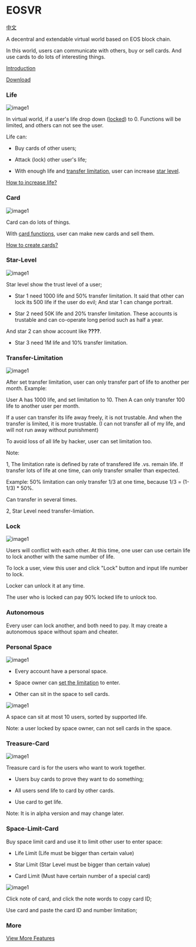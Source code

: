 # EOSVR

[中文](README-cn.md)

A decentral and extendable virtual world based on EOS block chain.

In this world, users can communicate with others, buy or sell cards. And use cards to do lots of interesting things.

[Introduction](intro.md)

[Download](http://eosvr.io/index.html)


### Life

![image1](img/life1.jpg)

In virtual world, if a user's life drop down ([locked](#lock)) to 0. Functions will be limited, and others can not see the user.

Life can:

- Buy cards of other users;

- Attack (lock) other user's life;

- With enough life and [transfer limitation](#Transfer-Limitation), user can increase [star level](#Star-Level).


[How to increase life?](how-to-life-cn.md)


### Card

![image1](img/card2.jpg)

Card can do lots of things.

With [card functions](how-to-card.md#Functions), user can make new cards and sell them.

[How to create cards?](how-to-card-cn.md)


### Star-Level

![image1](img/star1.jpg)

Star level show the trust level of a user;

- Star 1 need 1000 life and 50% transfer limitation. It said that other can lock its 500 life if the user do evil;
And star 1 can change portrait.


- Star 2 need 50K life and 20% transfer limitation. These accounts is trustable and can co-operate long period such as half a year.

And star 2 can show account like **????**.


- Star 3 need 1M life and 10% transfer limitation.


### Transfer-Limitation

![image1](img/limit2.jpg)

After set transfer limitation, user can only transfer part of life to another per month. Example:

  User A has 1000 life, and set limitation to 10. Then A can only transfer 100 life to another user per month.

If a user can transfer its life away freely, it is not trustable. And when the transfer is limited, it is more trustable. (I can not transfer all of my life, and will not run away without punishment)

To avoid loss of all life by hacker, user can set limitation too.


Note:

1, The limitation rate is defined by rate of transfered life .vs. remain life. If transfer lots of life at one time, can only transfer smaller than expected. 

Example: 50% limitation can only transfer 1/3 at one time, because 1/3 = (1-1/3) * 50%.

Can transfer in several times.

2, Star Level need transfer-limiation.



### Lock

![image1](img/lock2.jpg)

Users will conflict with each other. At this time, one user can use certain life to lock another with the same number of life.

To lock a user, view this user and click "Lock" button and input life number to lock.

Locker can unlock it at any time.

The user who is locked can pay 90% locked life to unlock too. 


### Autonomous

Every user can lock another, and both need to pay. It may create a autonomous space without spam and cheater.


### Personal Space

![image1](img/space2.jpg)

- Every account have a personal space.

- Space owner can [set the limitation](#Space-Limit-Card) to enter.

- Other can sit in the space to sell cards.
 
![image1](img/sit1.jpg)

A space can sit at most 10 users, sorted by supported life.

Note: a user locked by space owner, can not sell cards in the space.



### Treasure-Card

![image1](img/treasure2.jpg)

Treasure card is for the users who want to work together.

- Users buy cards to prove they want to do something;

- All users send life to card by other cards.

- Use card to get life.

Note: It is in alpha version and may change later.


### Space-Limit-Card

Buy space limit card and use it to limit other user to enter space:

- Life Limit (Life must be bigger than certain value)

- Star Limit (Star Level must be bigger than certain value)

- Card Limit (Must have certain number of a special card)

![image1](img/space_limit2.jpg)

Click note of card, and click the note words to copy card ID;

Use card and paste the card ID and number limitation;


### More

[View More Features](more.md)
